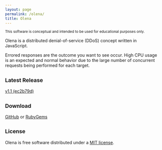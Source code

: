 ```yaml
---
layout: page
permalink: /olena/
title: Olena
---
```


<p class="notice-guide">
  <small>This software is conceptual and intended to be used for educational purposes only.</small>
</p>

Olena is a distributed denial-of-service (DDoS) concept written in JavaScript.

Errored responses are the outcome you want to see occur. High CPU usage is an expected and normal behavior due to the large number of concurrent requests being performed for each target.

## <small>Latest Release</small>
[v1.1 (ec2b79d)](https://github.com/victorwynne/olena/releases/tag/v1.1)

## <small>Download</small>
[GitHub](https://github.com/victorwynne/olena) or [RubyGems](https://rubygems.org/gems/olena)

## <small>License</small>

Olena is free software distributed under a [MIT license](https://github.com/victorwynne/olena/blob/main/LICENSE).
<br><br>
